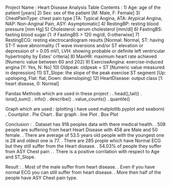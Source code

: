 Project Name : Heart Disease Analysis
Table Contents :
	1) Age: age of the patient [years]
	2) Sex: sex of the patient [M: Male, F: Female]
	3) ChestPainType: chest pain type [TA: Typical Angina, ATA: Atypical 	Angina, NAP: Non-Anginal Pain, ASY: Asymptomatic]
	4) RestingBP: resting blood pressure [mm Hg]
	5) Cholesterol: serum cholesterol [mm/dl]
	6) FastingBS: fasting blood sugar [1: if FastingBS > 120 mg/dl,			0:otherwise]
	7) RestingECG: resting electrocardiogram results [Normal: Normal, 		ST: having ST-T wave abnormality (T wave inversions and/or ST 		elevation or depression of > 0.05 mV), LVH: showing probable or 	definite left ventricular hypertrophy by Estes' criteria]
	8) MaxHR: maximum heart rate achieved [Numeric value between 60 and 	202]
	9) ExerciseAngina: exercise-induced angina [Y: Yes, N: No]
	10) Oldpeak: oldpeak = ST [Numeric value measured in depression]
	11) ST_Slope: the slope of the peak exercise ST segment [Up: 			upsloping, Flat: flat, Down: downsloping]
	12) HeartDisease: output class [1: heart disease, 0: Normal]

Pandas Methods which are used in these project :
	. head(),tail()
	. isna(),sum()
	. info()
	. describe()
	. value_counts()
	. quantile()

Graph which are used : (plotting i have used matplotlib.pyplot and 				seaborn)
	. Countplot
	. Pie Chart
	. Bar graph
	. line Plot
	. Box Plot

Conclusion : 
	. Dataset has 918 peoples data with there medical health.
	. 508 people are suffering from heart Heart Disease with 458 are Male
		and 50 female.
	. There are average of 53.5 years old people with the youngest one 		is 28 and oldest one is 77.
	. There are 285 prople which have Normal ECG but they still suffer 		from the Heart disease.
	. 54.03% of people they suffer from ASY Chest pain .
	. There is a positive corrilation with respect to Age and ST_Slope.

Result : 
	. Most of the male suffer from heart disease.
	. Even if you have normal ECG you can still suffer from heart 			disease.
	. More then half of the people have ASY Chest pain type.